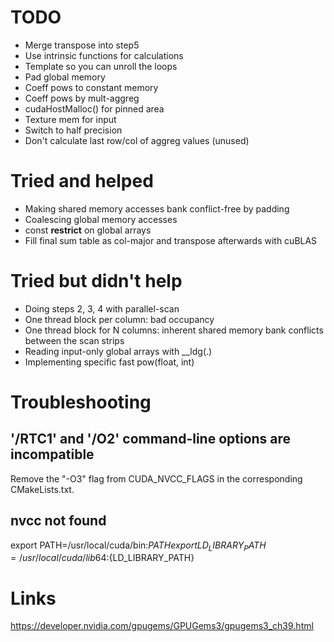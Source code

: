 # TODO

* Merge transpose into step5
* Use intrinsic functions for calculations
* Template so you can unroll the loops
* Pad global memory
* Coeff pows to constant memory
* Coeff pows by mult-aggreg
* cudaHostMalloc() for pinned area
* Texture mem for input
* Switch to half precision
* Don't calculate last row/col of aggreg values (unused)

# Tried and helped

* Making shared memory accesses bank conflict-free by padding
* Coalescing global memory accesses
* const __restrict__ on global arrays
* Fill final sum table as col-major and transpose afterwards with cuBLAS

# Tried but didn't help

* Doing steps 2, 3, 4 with parallel-scan
 * One thread block per column: bad occupancy
 * One thread block for N columns: inherent shared memory bank conflicts between the scan strips
* Reading input-only global arrays with __ldg(.)
* Implementing specific fast pow(float, int)

# Troubleshooting

## '/RTC1' and '/O2' command-line options are incompatible

Remove the "-O3" flag from CUDA_NVCC_FLAGS in the corresponding CMakeLists.txt.

## nvcc not found

export PATH=/usr/local/cuda/bin:${PATH}
export LD_LIBRARY_PATH=/usr/local/cuda/lib64:${LD_LIBRARY_PATH}

# Links

https://developer.nvidia.com/gpugems/GPUGems3/gpugems3_ch39.html